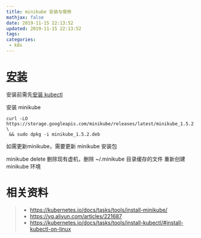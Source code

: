 ```yaml
---
title: minikube 安装与使用
mathjax: false
date: 2019-11-15 22:13:52
updated: 2019-11-15 22:13:52
tags:
categories:
 - k8s
---
```


# [安装](https://minikube.sigs.k8s.io/docs/start/linux/)

安装前需先[安装 kubectl](./k8s-kubectl-install.md)

安装 minikube

```
curl -LO https://storage.googleapis.com/minikube/releases/latest/minikube_1.5.2.deb \
 && sudo dpkg -i minikube_1.5.2.deb
```

如需更新minikube，需要更新 minikube 安装包

minikube delete 删除现有虚机，删除 ~/.minikube 目录缓存的文件
重新创建 minikube 环境

# 相关资料

> - https://kubernetes.io/docs/tasks/tools/install-minikube/
> - https://yq.aliyun.com/articles/221687
> - https://kubernetes.io/docs/tasks/tools/install-kubectl/#install-kubectl-on-linux
